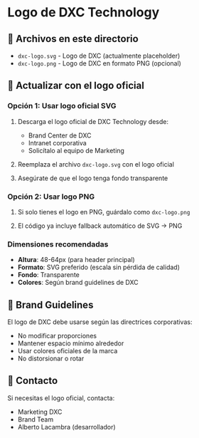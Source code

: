# Logo de DXC Technology

## 📁 Archivos en este directorio

- `dxc-logo.svg` - Logo de DXC (actualmente placeholder)
- `dxc-logo.png` - Logo de DXC en formato PNG (opcional)

## 🔄 Actualizar con el logo oficial

### Opción 1: Usar logo oficial SVG

1. Descarga el logo oficial de DXC Technology desde:
   - Brand Center de DXC
   - Intranet corporativa
   - Solicítalo al equipo de Marketing

2. Reemplaza el archivo `dxc-logo.svg` con el logo oficial

3. Asegúrate de que el logo tenga fondo transparente

### Opción 2: Usar logo PNG

1. Si solo tienes el logo en PNG, guárdalo como `dxc-logo.png`

2. El código ya incluye fallback automático de SVG → PNG

### Dimensiones recomendadas

- **Altura**: 48-64px (para header principal)
- **Formato**: SVG preferido (escala sin pérdida de calidad)
- **Fondo**: Transparente
- **Colores**: Según brand guidelines de DXC

## 🎨 Brand Guidelines

El logo de DXC debe usarse según las directrices corporativas:
- No modificar proporciones
- Mantener espacio mínimo alrededor
- Usar colores oficiales de la marca
- No distorsionar o rotar

## 📝 Contacto

Si necesitas el logo oficial, contacta:
- Marketing DXC
- Brand Team
- Alberto Lacambra (desarrollador)
